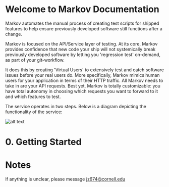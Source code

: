 # Welcome to Markov Documentation
 
Markov automates the manual process of creating test scripts for shipped features to help ensure previously developed software still functions after a change.

Markov is focused on the API/Service layer of testing. At its core, Markov provides confidence that new code your ship will not systemically break previously developed software by letting you 'regression test' on-demand, as part of your git-workflow.

It does this by creating 'Virtual Users' to extensively test and catch software issues before your real users do. More specifically, Markov mimics human users for your application in terms of their HTTP traffic. All Markov needs to take in are your API requests. Best yet, Markov is totally customizable: you have total autonomy in choosing which requests you want to forward to it and which features to test.

The service operates in two steps. Below is a diagram depicting the functionality of the service:


![alt text](https://github.com/jz674/Markov_Documentation/blob/main/Intro_diagram.png)


# 0. Getting Started


# Notes
If anything is unclear, please message jz674@cornell.edu
